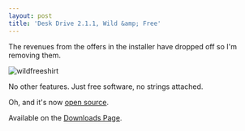 ```yaml
---
layout: post  
title: 'Desk Drive 2.1.1, Wild &amp; Free'
---
```

The revenues from the offers in the installer have dropped off so I'm removing them.

![wildfreeshirt](http://i.imgur.com/GXirmtE.jpg)

No other features. Just free software, no strings attached.

Oh, and it's now [open source](<https://github.com/mike-ward/DeskDrive>).

Available on the [Downloads Page](http://mike-ward.net/downloads).